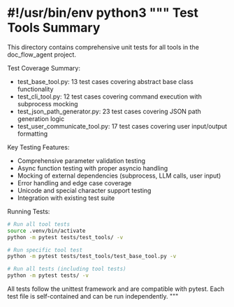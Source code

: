 #!/usr/bin/env python3
"""
Test Tools Summary
==================

This directory contains comprehensive unit tests for all tools in the doc_flow_agent project.

Test Coverage Summary:
- test_base_tool.py: 13 test cases covering abstract base class functionality
- test_cli_tool.py: 12 test cases covering command execution with subprocess mocking
- test_json_path_generator.py: 23 test cases covering JSON path generation logic
- test_user_communicate_tool.py: 17 test cases covering user input/output formatting

Key Testing Features:
- Comprehensive parameter validation testing
- Async function testing with proper asyncio handling
- Mocking of external dependencies (subprocess, LLM calls, user input)
- Error handling and edge case coverage
- Unicode and special character support testing
- Integration with existing test suite

Running Tests:
```bash
# Run all tool tests
source .venv/bin/activate
python -m pytest tests/test_tools/ -v

# Run specific tool test
python -m pytest tests/test_tools/test_base_tool.py -v

# Run all tests (including tool tests)
python -m pytest tests/ -v
```

All tests follow the unittest framework and are compatible with pytest.
Each test file is self-contained and can be run independently.
"""
